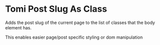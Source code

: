 Tomi Post Slug As Class
=======================

Adds the post slug of the current page to the list of classes that the body element has.

This enables easier page/post specific styling or dom manipulation

